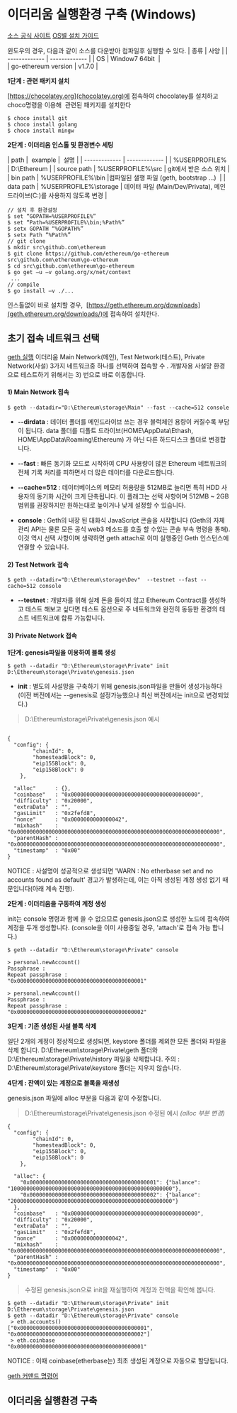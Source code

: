 이더리움 실행환경 구축 (Windows)
=============
[소스 공식 사이트](github.com/ethereum/go-ethereum)
[OS별 설치 가이드](github.com/ethereum/go-ethereum/wiki/Building-Ethereum)

윈도우의 경우, 다음과 같이 소스를 다운받아 컴파일후 실행할 수 있다.
| 종류  | 사양 |
| ------------- |  ------------- |
| OS  | Window7 64bit  |  
| go-ethereum version  | v1.7.0 |  


**1단계 : 관련 패키지 설치**

[https://chocolatey.org](chocolatey.org)에 접속하여 chocolatey를 설치하고
choco명령을 이용해  관련된 패키지를 설치한다
```
$ choco install git
$ choco install golang
$ choco install mingw
```

**2단계 : 이더리움 인스톨 및 환경변수 세팅**


| path |  example |  설명 |
| ------------- |  ------------- |
| %USERPROFILE% | D:\Ethereum | 
| source path | %USERPROFILE%\src | git에서 받은 소스 위치 | 
| bin path | %USERPROFILE%\bin |컴파일된 샐행 파일 (geth, bootstrap ...)  |
| data path | %USERPROFILE%\storage | 데이터 파일 (Main/Dev/Privata), 메인드라이브(C:)를 사용하지 않도록 변경 |

```
// 설치 후 환경설정  
$ set “GOPATH=%USERPROFILE%”
$ set “Path=%USERPROFILE%\bin;%Path%”
$ setx GOPATH “%GOPATH%”
$ setx Path “%Path%”
// git clone
$ mkdir src\github.com\ethereum
$ git clone https://github.com/ethereum/go-ethereum src\github.com\ethereum\go-ethereum
$ cd src\github.com\ethereum\go-ethereum
$ go get –u –v golang.org/x/net/context
 ... 
// compile
$ go install –v ./...
```

인스톨없이 바로 설치할 경우,  [https://geth.ethereum.org/downloads](geth.ethereum.org/downloads/)에 접속하여 설치한다.

## 초기 접속 네트워크 선택
[geth 실행](github.com/ethereum/go-ethereum#running-geth)
이더리움 Main Network(메인), Test Network(테스트), Private Network(사설) 3가지 네트워크중 하나를 선택하여  접속할 수 .
개발자용 사설망 환경으로 테스트하기 위해서는 3) 번으로  바로 이동합니다.

#### 1) Main Network 접속
`$ geth --datadir="D:\Ethereum\storage\Main" --fast --cache=512 console
`

+ **--dirdata** :  데이터 폴더를 메인드라이브 쓰는 경우 블럭체인 용량이 커질수록 부담이 됩니다. data 폴더를 디폴트 드라이브(HOME\AppData\Ethash, HOME\AppData\Roaming\Ethereum) 가 아닌 다른 하드디스크 폴더로  변경합니다.
+ **--fast** : 빠른 동기화 모드로 시작하여 CPU 사용량이 많은 Ethereum 네트워크의 전체 기록 처리를 피하면서 더 많은 데이터를 다운로드합니다.
+ **--cache=512** : 데이터베이스의 메모리 허용량을 512MB로 늘리면 특히 HDD 사용자의 동기화 시간이 크게 단축됩니다. 이 플래그는 선택 사항이며 512MB ~ 2GB 범위를 권장하지만 원하는대로 높이거나 낮게 설정할 수 있습니다.

+ **console** : Geth의 내장 된 대화식 JavaScript 콘솔을 시작합니다 (Geth의 자체 관리 API는 물론 모든 공식 web3 메소드를 호출 할 수있는 콘솔 부속 명령을 통해). 이것 역시 선택 사항이며 생략하면 geth attach로 이미 실행중인 Geth 인스턴스에 연결할 수 있습니다.

#### 2) Test Network 접속
`$ geth --datadir="D:\Ethereum\storage\Dev"  --testnet --fast --cache=512 console
`

+ **--testnet** : 개발자를 위해 실제 돈을 들이지 않고  Ethereum Contract를 생성하고 테스트 해보고 싶다면 테스트 옵션으로 주 네트워크와 완전히 동등한 환경의 테스트 네트워크에 합류 가능합니다.


#### 3) Private Network 접속

**1단계: genesis파일을 이용하여 블록 생성**

`$ geth --datadir "D:\Ethereum\storage\Private" init  D:\Ethereum\storage\Private\genesis.json 
`

+ **init** : 별도의 사설망을 구축하기 위해 genesis.json파일을 만들어 생성가능하다
(이전 버전에서는 --genesis로 설정가능했으나 최신 버전에서는 init으로 변경되었다.)

> D:\Ethereum\storage\Private\genesis.json 예시
```

{
  "config": {
        "chainId": 0,
        "homesteadBlock": 0,
        "eip155Block": 0,
        "eip158Block": 0
    },

  "alloc"      : {},
  "coinbase"   : "0x0000000000000000000000000000000000000000",
  "difficulty" : "0x20000",
  "extraData"  : "",
  "gasLimit"   : "0x2fefd8",
  "nonce"      : "0x0000000000000042",
  "mixhash"    : "0x0000000000000000000000000000000000000000000000000000000000000000",
  "parentHash" : "0x0000000000000000000000000000000000000000000000000000000000000000",
  "timestamp"  : "0x00"
}

```
NOTICE : 사설명이 성공적으로 생성되면 'WARN : No etherbase set and no accounts found as default' 경고가 발생하는데, 
이는 아직 생성된 계정 생성 없기 때문입니다(아래 계속 진행). 


**2단계 : 이더리움을 구동하여 계정 생성** 

init는 console 명령과 함께 쓸 수 없으므로 genesis.json으로 생성한 노드에 접속하여
계정을 두개 생성합니다. (console을 이미 사용중일 경우, 'attach'로 접속 가능 합니다.)
```
$ geth --datadir "D:\Ethereum\storage\Private" console

> personal.newAccount()
Passphrase : 
Repeat passphrase : 
"0x0000000000000000000000000000000000000001"

> personal.newAccount()
Passphrase : 
Repeat passphrase : 
"0x0000000000000000000000000000000000000002"
```

**3단계 : 기존 생성된 사설 블록 삭제**

일단 2개의 계정이 정상적으로 생성되면, keystore 폴더를 제외한 모든 폴더와 파일을 삭제 합니다. 
D:\Ethereum\storage\Private\geth 폴더와 D:\Ethereum\storage\Private\history 파일을 삭제합니다.
주의 : D:\Ethereum\storage\Private\keystore 폴더는 지우지 않습니다.


**4단계 : 잔액이 있는 계정으로 블록을 재생성** 

genesis.json 파일에 alloc 부분을 다음과 같이 수정합니다.

> D:\Ethereum\storage\Private\genesis.json 수정된 예시 *(alloc 부분 변경)*
```
{
  "config": {
        "chainId": 0,
        "homesteadBlock": 0,
        "eip155Block": 0,
        "eip158Block": 0
    },

  "alloc": {
    "0x0000000000000000000000000000000000000001": {"balance": "100000000000000000000000000000000000000000000000000"},
    "0x0000000000000000000000000000000000000002": {"balance": "200000000000000000000000000000000000000000000000000"}
  },
  "coinbase"   : "0x0000000000000000000000000000000000000000",
  "difficulty" : "0x20000",
  "extraData"  : "",
  "gasLimit"   : "0x2fefd8",
  "nonce"      : "0x0000000000000042",
  "mixhash"    : "0x0000000000000000000000000000000000000000000000000000000000000000",
  "parentHash" : "0x0000000000000000000000000000000000000000000000000000000000000000",
  "timestamp"  : "0x00"
}
```

> 수정된 genesis.json으로 init을 재실행하여 계정과 잔액을 확인해 봅니다.
```
$ geth --datadir "D:\Ethereum\storage\Private" init D:\Ethereum\storage\Private\genesis.json 
$ geth --datadir "D:\Ethereum\storage\Private" console
 > eth.accounts()
["0x0000000000000000000000000000000000000001", "0x0000000000000000000000000000000000000002"]
 > eth.coinbase
"0x0000000000000000000000000000000000000001"
```
NOTICE : 이때 coinbase(etherbase는) 최초 생성된 계정으로 자동으로 할당됩니다. 



[geth 커맨드 명령어](github.com/ethereum/go-ethereum/wiki/Command-Line-Options)

이더리움 실행환경 구축 
-------------------
